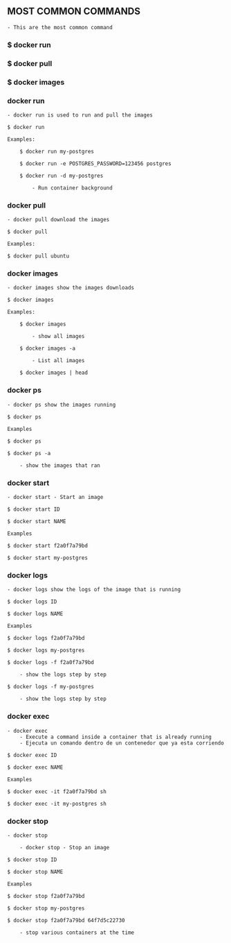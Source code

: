 
## MOST COMMON COMMANDS

    - This are the most common command

### $ docker run

### $ docker pull

### $ docker images

### docker run

    - docker run is used to run and pull the images

    $ docker run

    Examples: 

        $ docker run my-postgres

        $ docker run -e POSTGRES_PASSWORD=123456 postgres

        $ docker run -d my-postgres

            - Run container background

### docker pull

    - docker pull download the images

    $ docker pull

    Examples:

    $ docker pull ubuntu

### docker images

    - docker images show the images downloads

    $ docker images

    Examples: 

        $ docker images

            - show all images

        $ docker images -a

            - List all images

        $ docker images | head

### docker ps

    - docker ps show the images running

    $ docker ps

    Examples

    $ docker ps

    $ docker ps -a

        - show the images that ran

### docker start

    - docker start - Start an image

    $ docker start ID

    $ docker start NAME

    Examples

    $ docker start f2a0f7a79bd

    $ docker start my-postgres

### docker logs

    - docker logs show the logs of the image that is running

    $ docker logs ID

    $ docker logs NAME

    Examples

    $ docker logs f2a0f7a79bd

    $ docker logs my-postgres

    $ docker logs -f f2a0f7a79bd

        - show the logs step by step

    $ docker logs -f my-postgres

        - show the logs step by step

### docker exec

    - docker exec 
        - Execute a command inside a container that is already running
        - Ejecuta un comando dentro de un contenedor que ya esta corriendo

    $ docker exec ID

    $ docker exec NAME

    Examples 

    $ docker exec -it f2a0f7a79bd sh

    $ docker exec -it my-postgres sh

### docker stop

    - docker stop

        - docker stop - Stop an image

    $ docker stop ID

    $ docker stop NAME

    Examples

    $ docker stop f2a0f7a79bd

    $ docker stop my-postgres

    $ docker stop f2a0f7a79bd 64f7d5c22730

        - stop various containers at the time
